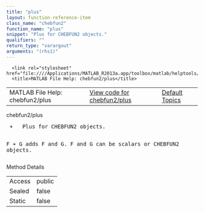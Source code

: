```yaml
---
title: "plus"
layout: function-reference-item
class_name: "chebfun2"
function_name: "plus"
snippet: "Plus for CHEBFUN2 objects."
qualifiers: ""
return_type: "varargout"
arguments: "(rhs1)"
---
```


<html>
   <head>
      <meta http-equiv="Content-Type" content="text/html; charset=utf-8">
   
      <link rel="stylesheet" href="file:////Applications/MATLAB_R2013a.app/toolbox/matlab/helptools/private/helpwin.css">
      <title>MATLAB File Help: chebfun2/plus</title>
   </head>
   <body>
      <!--Single-page help-->
      <table border="0" cellspacing="0" width="100%">
         <tr class="subheader">
            <td class="headertitle">MATLAB File Help: chebfun2/plus</td>
            <td class="subheader-left"><a href="matlab:edit chebfun2/plus">View code for chebfun2/plus</a></td>
            <td class="subheader-right"><a href="matlab:helpwin">Default Topics</a></td>
         </tr>
      </table>
      <div class="title">chebfun2/plus</div>
      <div class="helptext"><pre><!--helptext --> +   Plus for CHEBFUN2 objects.
 
  F + G adds F and G. F and G can be scalars or CHEBFUN2 objects.</pre></div><!--after help -->
      <!--Method-->
      <div class="sectiontitle">Method Details</div>
      <table class="class-details">
         <tr>
            <td class="class-detail-label">Access</td>
            <td>public</td>
         </tr>
         <tr>
            <td class="class-detail-label">Sealed</td>
            <td>false</td>
         </tr>
         <tr>
            <td class="class-detail-label">Static</td>
            <td>false</td>
         </tr>
      </table>
   </body>
</html>
